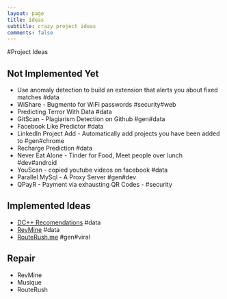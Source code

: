 ```yaml
---
layout: page
title: Ideas
subtitle: crazy project ideas
comments: false
---
```


#Project Ideas

## Not Implemented Yet

- Use anomaly detection to build an extension that alerts you about fixed matches #data
- WiShare - Bugmento for WiFi passwords #security#web
- Predicting Terror With Data #data
- GitScan - Plagiarism Detection on Github #gen#data
- Facebook Like Predictor #data
- LinkedIn Project Add - Automatically add projects you have been added to #gen#chrome
- Recharge Prediction #data
- Never Eat Alone - Tinder for Food, Meet people over lunch #dev#android
- YouScan - copied youtube videos on facebook #data
- Parallel MySql - A Proxy Server #gen#dev
- QPayR - Payment via exhausting QR Codes - #security

## Implemented Ideas

- [DC++ Recomendations](https://github.com/h4ck3rk3y/recobot) #data
- [RevMine](https://github.com/Zephrys/RevMineApp)  #data
- [RouteRush.me](https://github.com/Zephrys/RouteRush) #gen#viral

## Repair

- RevMine
- Musique
- RouteRush

